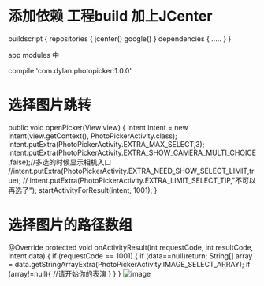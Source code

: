 
# 添加依赖  工程build 加上JCenter

buildscript {
    repositories {
        jcenter()
        google()
    }
    dependencies {
     .....
    }
}

app modules 中

compile 'com.dylan:photopicker:1.0.0'


# 选择图片跳转

public void openPicker(View view) {
        Intent intent = new Intent(view.getContext(), PhotoPickerActivity.class);
        intent.putExtra(PhotoPickerActivity.EXTRA_MAX_SELECT,3);
        intent.putExtra(PhotoPickerActivity.EXTRA_SHOW_CAMERA_MULTI_CHOICE,false);//多选的时候显示相机入口
        //intent.putExtra(PhotoPickerActivity.EXTRA_NEED_SHOW_SELECT_LIMIT,true);
       // intent.putExtra(PhotoPickerActivity.EXTRA_LIMIT_SELECT_TIP,"不可以再选了");
        startActivityForResult(intent, 1001);
    }

# 选择图片的路径数组

 @Override
    protected void onActivityResult(int requestCode, int resultCode, Intent data) {
        if (requestCode == 1001) {
            if (data==null)return;
            String[] array = data.getStringArrayExtra(PhotoPickerActivity.IMAGE_SELECT_ARRAY);
            if (array!=null){
               //请开始你的表演
            }
        }
    }
![image](https://github.com/dylan0755/PhotoPicker/blob/master/gif/video.gif)